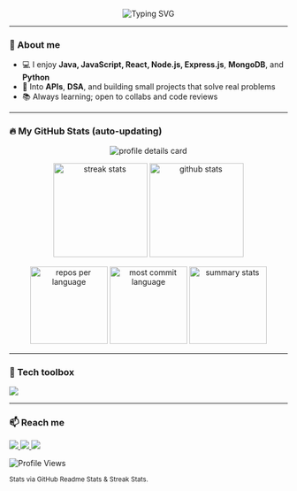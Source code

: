 <!-- Profile README for @kalyaniugale -->
<p align="center">
  <img src="https://readme-typing-svg.demolab.com?font=Fira+Code&weight=600&size=28&duration=2800&pause=600&center=true&vCenter=true&width=820&lines=Hi+%F0%9F%91%8B%2C+I'm+Kalyani;Full-stack+dev+(Java%2FJS)+building+clean+UIs+%26+reliable+APIs;Learning+in+public+%7C+shipping+small%2C+often" alt="Typing SVG" />
</p>

---

### 👋 About me
- 💻 I enjoy **Java, JavaScript, React, Node.js, Express.js**, **MongoDB**, and **Python**
- 🧪 Into **APIs**, **DSA**, and building small projects that solve real problems
- 📚 Always learning; open to collabs and code reviews

---

### 🔥 My GitHub Stats (auto-updating)
<!-- Big profile details (includes contribution calendar) -->
<p align="center">
  <img src="https://github-profile-summary-cards.vercel.app/api/cards/profile-details?username=kalyaniugale&theme=dracula" alt="profile details card"/>
</p>

<!-- Streak + classic GitHub stats side-by-side -->
<p align="center">
  <img src="https://github-readme-streak-stats.herokuapp.com?user=kalyaniugale&theme=dracula&hide_border=true" height="170" alt="streak stats"/>
  <img src="https://github-readme-stats.vercel.app/api?username=kalyaniugale&show_icons=true&count_private=true&theme=dracula&hide_border=true" height="170" alt="github stats"/>
</p>

<!-- Languages in the same card style -->
<p align="center">
  <img src="https://github-profile-summary-cards.vercel.app/api/cards/repos-per-language?username=kalyaniugale&theme=dracula" height="140" alt="repos per language"/>
  <img src="https://github-profile-summary-cards.vercel.app/api/cards/most-commit-language?username=kalyaniugale&theme=dracula" height="140" alt="most commit language"/>
  <img src="https://github-profile-summary-cards.vercel.app/api/cards/stats?username=kalyaniugale&theme=dracula" height="140" alt="summary stats"/>
</p>

---

### 🧰 Tech toolbox
<p>
  <img src="https://skillicons.dev/icons?i=java,js,react,nodejs,express,mongodb,python,html,css,git,github,vscode,postman" />
</p>

---


### 📫 Reach me
<a href="mailto:kalyaniugale24@gmail.com">
  <img src="https://img.shields.io/badge/Email-Contact%20me-FF6E96?style=for-the-badge&logo=gmail&logoColor=white"/>
</a>
<a href="https://www.linkedin.com/in/kalyani-ugale-4746112a2">
  <img src="https://img.shields.io/badge/LinkedIn-Kalyani%20Ugale-0A66C2?style=for-the-badge&logo=linkedin&logoColor=white"/>
</a>
<a href="#">
  <img src="https://img.shields.io/badge/Portfolio-Coming%20soon-1f6feb?style=for-the-badge&logo=vercel&logoColor=white"/>
</a>

![Profile Views](https://komarev.com/ghpvc/?username=kalyaniugale&label=Profile%20views&color=0e75b6&style=flat)


<sub>Stats via GitHub Readme Stats & Streak Stats.</sub>
